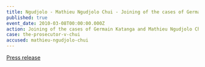 ```yaml
---
title: Ngudjolo - Mathieu Ngudjolo Chui - Joining of the cases of Germain Katanga and Mathieu Ngudjolo Chui
published: true
event_date: 2010-03-08T00:00:00.000Z
action: Joining of the cases of Germain Katanga and Mathieu Ngudjolo Chui
case: the-prosecutor-v-chui
accused: mathieu-ngudjolo-chui
---
```



[Press release](https://www.icc-cpi.int/pages/item.aspx?name=joinder%20of%20the%20cases%20against%20germain%20katanga%20and%20mathieu%20ngudjolo%20chui)